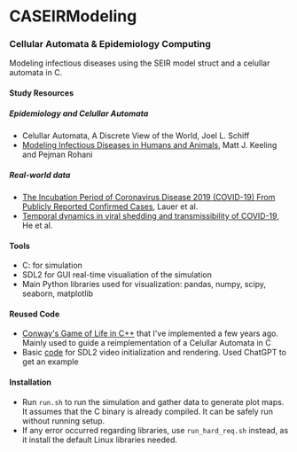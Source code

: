 # CASEIRModeling
### Cellular Automata & Epidemiology Computing
Modeling infectious diseases using the SEIR model struct and a celullar automata in C.

#### Study Resources
##### Epidemiology and Celullar Automata
  - Celullar Automata, A Discrete View of the World, Joel L. Schiff
  - [Modeling Infectious Diseases in Humans and Animals](https://dokumen.pub/modeling-infectious-diseases-in-humans-and-animals-9781400841035.html), Matt J. Keeling and Pejman Rohani
##### Real-world data
  - [The Incubation Period of Coronavirus Disease 2019 (COVID-19) From Publicly Reported Confirmed Cases](https://doi.org/10.7326/M20-05040), Lauer et al.
  - [Temporal dynamics in viral shedding and transmissibility of COVID-19](https://doi.org/10.1038/s41591-020-0869-5), He et al.

#### Tools
  - C: for simulation
  - SDL2 for GUI real-time visualiation of the simulation
  - Main Python libraries used for visualization: pandas, numpy, scipy, seaborn, matplotlib

#### Reused Code
  - [Conway's Game of Life in C++](https://github.com/roxacarv/roxacs_code_cellar/tree/master/Algorithms/Conway's%20Game%20of%20Life/C%2B%2B) that I've implemented a few years ago. Mainly used to guide a reimplementation of a Celullar Automata in C
  - Basic [code](https://github.com/roxacarv/CASEIRModeling/blob/master/usage_examples/sdl2_usage.c) for SDL2 video initialization and rendering. Used ChatGPT to get an example

#### Installation
  - Run `run.sh` to run the simulation and gather data to generate plot maps. It assumes that the C binary is already compiled. It can be safely run without running setup.
  - If any error occurred regarding libraries, use `run_hard_req.sh` instead, as it install the default Linux libraries needed.
